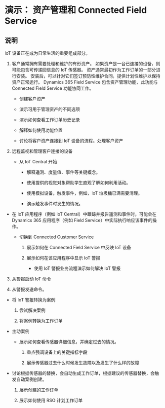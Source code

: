 ﻿---
demo:
    title: '演示： 资产管理和 Connected Field Service'
    module: '模块 4： 了解 Dynamics 365 Customer Service 的基础知识'
---

# 演示： 资产管理和 Connected Field Service

## 说明

IoT 设备正在成为日常生活的重要组成部分。 

1. 客户通常拥有需要处理和维护的有形资产。  如果资产是一台已连接的设备，则可能包含可传递回信息的 IoT 传感器。  资产通常最初作为工作订单的一部分进行安装。  安装后，可以针对它们签订预防性维护合同，提供计划性维护以保持资产正常运行。  Dynamics 365 Field Service 包含资产管理功能，此功能与 Connected Field Service 功能协同工作。    

	- 创建客户资产

	- 演示可用于管理资产的不同选项 

	- 演示如何查看工作订单历史记录

	- 解释如何使用功能位置 

	- 讨论将客户资产连接到 IoT 设备的流程。处理客户资产

 

2. 远程监视和管理客户连接的设备

	- 从 IoT Central 开始

		- 解释遥测、度量值、事件等关键概念。 

		- 使用提供的视觉对象帮助学生直观了解如何利用活动。 

		- 使用模拟设备，触发事件，例如，IoT 垃圾桶已满需要清理。 

		- 演示触发事件时发生的情况。 

- 在 IoT 应用程序（例如 IoT Central）中跟踪并报告遥测和事件时，可能会在 Dynamics 365 应用程序（例如 Field Service）中实际执行响应该事件的操作。 

	- 切换到 Connected Customer Service

		1. 展示如何在 Connected Field Service 中反映 IoT 设备

		2. 展示如何在该应用程序中显示 IoT 警报

			- 使用 IoT 警报业务流程演示如何解决 IoT 警报

3. 从警报启动 IoT 命令

4. 从警报发送命令。 

- 将 IoT 警报转换为案例

	1. 尝试解决案例

	2. 将案例转换为工作订单

- 主动案例

	- 展示如何查看传感器详细信息，并确定过去的情况。 

		1. 重点强调设备上的关键指标字段

		2. 展示传感器过去什么时候发生故障以及发生了什么样的故障 

- 讨论根据传感器的替换，会自动生成工作订单，根据建议的传感器替换，会触发自动案例创建。 

	1. 展示创建的工作订单 

	2. 展示如何使用 RSO 计划工作订单
